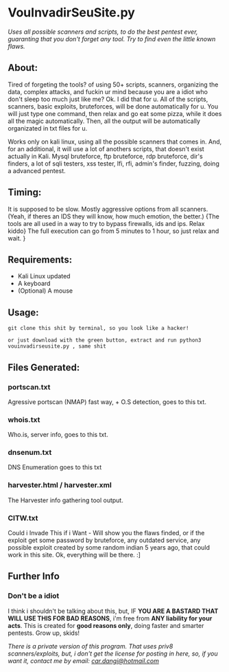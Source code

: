 # VouInvadirSeuSite.py
*Uses all possible scanners and scripts, to do the best pentest ever, guaranting that you don't forget any tool. Try to find even the little known flaws.*

## About:
Tired of forgeting the tools? of using 50+ scripts, scanners, organizing the data, complex attacks, and fuckin ur mind because you are a idiot who don't sleep too much just like me?
Ok. I did that for u. All of the scripts, scanners, basic exploits, bruteforces, will be done automatically for u. You will just type one command, then relax and go eat some pizza, while it does all the magic automatically.
Then, all the output will be automatically organizated in txt files for u.


Works only on kali linux, using all the possible scanners that comes in.
And, for an additional, it will use a lot of anothers scripts, that doesn't exist actually in Kali.
Mysql bruteforce, ftp bruteforce, rdp bruteforce, dir's finders, a lot of sqli testers, xss tester, lfi, rfi, admin's finder, fuzzing, doing a advanced pentest.

## Timing:
It is supposed to be slow. Mostly aggressive options from all scanners. (Yeah, if theres an IDS they will know, how much emotion, the better.) {The tools are all used in a way to try to bypass firewalls, ids and ips. Relax kiddo} 
The full execution can go from 5 minutes to 1 hour, so just relax and wait. }

## Requirements:
 - Kali Linux updated
 - A keyboard
 - (Optional) A mouse
 ## Usage:
 `git clone this shit by terminal, so you look like a hacker!`
 
 `or just download with the green button, extract and run python3 vouinvadirseusite.py , same shit`

## Files Generated:

### portscan.txt
Agressive portscan (NMAP) fast way, + O.S detection, goes to this txt.
### whois.txt
Who.is, server info, goes to this txt.
### dnsenum.txt
DNS Enumeration goes to this txt
### harvester.html / harvester.xml
The Harvester info gathering tool output.
### CITW.txt
Could i Invade This if i Want - Will show you the flaws finded, or if the exploit get some password by bruteforce, any outdated service, any possible exploit created by some random indian 5 years ago, that could work in this site. Ok, everything will be there. :]

## Further Info
### Don't be a idiot
I think i shouldn't be talking about this, but, IF **YOU ARE A BASTARD THAT WILL USE THIS FOR BAD REASONS**, i'm free from **ANY liability for your acts**. This is created for **good reasons only**, doing faster and smarter pentests. Grow up, skids!

*There is a private version of this program. That uses priv8 scanners/exploits, but, i don't get the license for posting in here, so, if you want it, contact me by email: car.dangi@hotmail.com*
